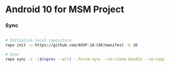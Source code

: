 # Android 10 for MSM Project

### Sync ###

```bash

# Initialize local repository
repo init -u https://github.com/AOSP-10-CAF/manifest -b 10

# Sync
repo sync -c -j$(nproc --all) --force-sync --no-clone-bundle --no-tags
```
